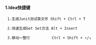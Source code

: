 #### 1.Idea快捷键

  
     1.生成Junit测试类文件 Shift + Ctrl + T  
     
     2.快速生成Get Set方法 Alt + Insert  
     
     3.移动一整行          Ctrl + Shift + ↑/↓  
  
